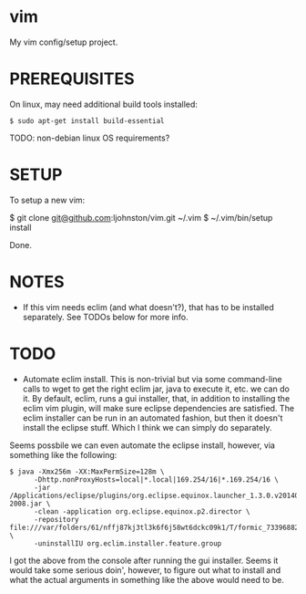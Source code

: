 vim
===

My vim config/setup project.

PREREQUISITES
=============

On linux, may need additional build tools installed:

    $ sudo apt-get install build-essential

TODO: non-debian linux OS requirements?

SETUP
=====

To setup a new vim:

$ git clone git@github.com:ljohnston/vim.git ~/.vim
$ ~/.vim/bin/setup install

Done.

NOTES
=====

- If this vim needs eclim (and what doesn't?), that has to be installed
separately. See TODOs below for more info.

TODO
====

- Automate eclim install. This is non-trivial but via some command-line
calls to wget to get the right eclim jar, java to execute it, etc. we
can do it. By default, eclim, runs a gui installer, that, in addition
to installing the eclim vim plugin, will make sure eclipse dependencies
are satisfied. The eclim installer can be run in an automated fashion,
but then it doesn't install the eclipse stuff. Which I think we can
simply do separately.

Seems possbile we can even automate the eclipse install, however, via 
something like the following:

  ```
  $ java -Xmx256m -XX:MaxPermSize=128m \
        -Dhttp.nonProxyHosts=local|*.local|169.254/16|*.169.254/16 \
        -jar /Applications/eclipse/plugins/org.eclipse.equinox.launcher_1.3.0.v20140415-2008.jar \
        -clean -application org.eclipse.equinox.p2.director \
        -repository file:///var/folders/61/nffj87kj3tl3k6f6j58wt6dckc09k1/T/formic_73396882/update \
        -uninstallIU org.eclim.installer.feature.group
  ```

I got the above from the console after running the gui installer.
Seems it would take some serious doin', however, to figure out what to
install and what the actual arguments in something like the above
would need to be.
